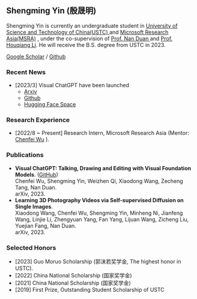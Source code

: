 ## Shengming Yin (殷晟明)

Shengming Yin is currently an undergraduate student in <a href="https://www.ustc.edu.cn/">University of Science and Technology of China(USTC) </a> and <a href="https://www.microsoft.com/en-us/research/lab/microsoft-research-asia/">Microsoft Research Asia(MSRA)</a> , under the co-supervision of <a href="https://nanduan.github.io/"> Prof. Nan Duan </a> and <a href="http://staff.ustc.edu.cn/~lihq/en/"> Prof. Houqiang Li</a>. He will receive the B.S. degree from USTC in 2023.

[Google Scholar](https://scholar.google.com/citations?user=rzaiNqIAAAAJ&hl=zh-CN) / [Github](https://github.com/shengming-yin)

### Recent News
- [2023/3] Visual ChatGPT have been launched
    -  <a href="https://arxiv.org/abs/2303.04671"> Arxiv </a>
    -  <a href="https://github.com/microsoft/visual-chatgpt"> Github </a>
    -  <a href="https://huggingface.co/spaces/microsoft/visual_chatgpt"> Hugging Face Space  </a>

### Research Experience
- [2022/8 ~ Present] Research Intern, Microsoft Research Asia (Mentor: <a href="https://chenfei-wu.github.io/">Chenfei Wu</a> ).

### Publications
- **Visual ChatGPT: Talking, Drawing and Editing with Visual Foundation Models**. ([GitHub](https://github.com/microsoft/visual-chatgpt))
  <br> Chenfei Wu, Shengming Yin, Weizhen Qi, Xiaodong Wang, Zecheng Tang, Nan Duan.
  <br> arXiv, 2023.
- **Learning 3D Photography Videos via Self-supervised Diffusion on Single Images**.
  <br> Xiaodong Wang, Chenfei Wu, Shengming Yin, Minheng Ni, Jianfeng Wang, Linjie Li, Zhengyuan Yang, Fan Yang, Lijuan Wang, Zicheng Liu, Yuejian Fang, Nan Duan.
  <br> arXiv, 2023.

### Selected Honors
- [2023] Guo Moruo Scholarship (郭沫若奖学金, The highest honor in USTC).
- [2022] China National Scholarship (国家奖学金)
- [2021] China National Scholarship (国家奖学金)
- [2019] First Prize, Outstanding Student Scholarship of USTC

